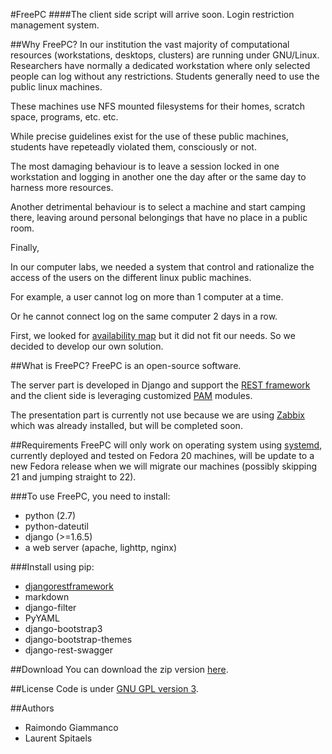 #FreePC
####The client side script will arrive soon.
Login restriction management system.

##Why FreePC?
In our institution the vast majority of computational resources (workstations, desktops, clusters) are running under GNU/Linux. 
Researchers have normally a dedicated workstation where only selected people can log without any restrictions. Students generally need to use the public linux machines. 

These machines use NFS mounted filesystems for their homes, scratch space, programs, etc. etc. 

While precise guidelines exist for the use of these public machines, students have repeteadly violated them, consciously or not.

The most damaging behaviour is to leave a session locked in one workstation and logging in another one the day after or the same day to harness more resources.

Another detrimental behaviour is to select a machine and start camping there, leaving around personal belongings that have no place in a public room.

Finally,

In our computer labs, we needed a system that control and rationalize the access of the users on the different linux public machines. 

For example, a user cannot log on more than 1 computer at a time. 

Or he cannot connect log on the same computer 2 days in a row.

First, we looked for [availability map][am] but it did not fit our needs. So we decided to develop our own solution.

##What is FreePC?
FreePC is an open-source software. 

The server part is developed in Django and support the [REST framework][rest] and the client side is leveraging customized [PAM][pam] modules. 

The presentation part is currently not use because we are using [Zabbix][zx] which was already installed, but will be completed soon.

##Requirements
FreePC will only work on operating system using [systemd][], currently deployed and tested on Fedora 20 machines, will be update to a new Fedora release when we will migrate our machines (possibly skipping 21 and jumping straight to 22).

###To use FreePC, you need to install:
  - python (2.7)
  - python-dateutil
  - django (>=1.6.5)
  - a web server (apache, lighttp, nginx)

###Install using pip:
  - [djangorestframework][rest]
  - markdown
  - django-filter
  - PyYAML
  - django-bootstrap3
  - django-bootstrap-themes
  - django-rest-swagger

##Download
You can download the zip version [here][dl].

##License
Code is under [GNU GPL version 3][license].

##Authors
  - Raimondo Giammanco
  - Laurent Spitaels

[license]:https://github.com/vonkarmaninstitute/FreePC/blob/master/LICENSE
[dl]:https://github.com/vonkarmaninstitute/FreePC/archive/master.zip
[rest]:http://www.django-rest-framework.org/
[zx]:http://www.zabbix.com/
[am]:http://journal.code4lib.org/articles/4067
[systemd]:http://en.wikipedia.org/wiki/Systemd
[pam]:http://en.wikipedia.org/wiki/Pluggable_authentication_module
